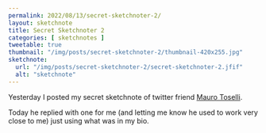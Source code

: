 ```yaml
---
permalink: 2022/08/13/secret-sketchnoter-2/
layout: sketchnote
title: Secret Sketchnoter 2
categories: [ sketchnotes ]
tweetable: true
thumbnail: "/img/posts/secret-sketchnoter-2/thumbnail-420x255.jpg"
sketchnote:
  url: "/img/posts/secret-sketchnoter-2/secret-sketchnoter-2.jfif"
  alt: "sketchnote"
---
```


Yesterday I posted my secret sketchnote of twitter friend [Mauro Toselli](https://twitter.com/xlontrax).

Today he replied with one for me (and letting me know he used to work very close to me) just using what 
was in my bio. 
